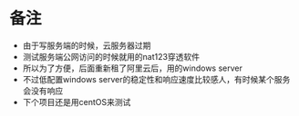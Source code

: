# 备注
- 由于写服务端的时候，云服务器过期
- 测试服务端公网访问的时候就用的nat123穿透软件
- 所以为了方便，后面重新租了阿里云后，用的windows server
- 不过低配置windows server的稳定性和响应速度比较感人，有时候某个服务会没有响应
- 下个项目还是用centOS来测试
